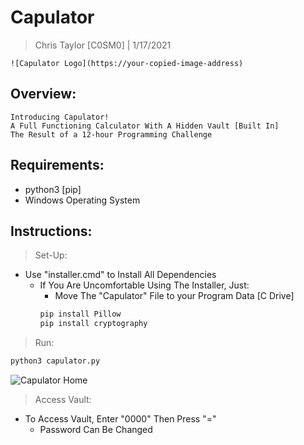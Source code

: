 # Capulator

> Chris Taylor [C0SM0] | 1/17/2021

```
![Capulator Logo](https://your-copied-image-address)
```

## Overview:
```
Introducing Capulator!
A Full Functioning Calculator With A Hidden Vault [Built In]
The Result of a 12-hour Programming Challenge
```

## Requirements:
- python3 [pip]
- Windows Operating System

## Instructions:
> Set-Up:
- Use "installer.cmd" to Install All Dependencies
    - If You Are Uncomfortable Using The Installer, Just:
        - Move The "Capulator" File to your Program Data [C Drive]
        ```bash
        pip install Pillow
        pip install cryptography
        ```

> Run:
```bash
python3 capulator.py
```
![Capulator Home](https://your-copied-image-address)

> Access Vault:
- To Access Vault, Enter "0000" Then Press "="
    - Password Can Be Changed
